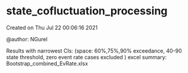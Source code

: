 # state_cofluctuation_processing

Created on Thu Jul 22 00:06:16 2021

@author: NGurel

Results with narrowest CIs: (space: 60%,75%,90% exceedance, 40-90 state threshold, zero event rate cases excluded )
excel summary: Bootstrap_combined_EvRate.xlsx
